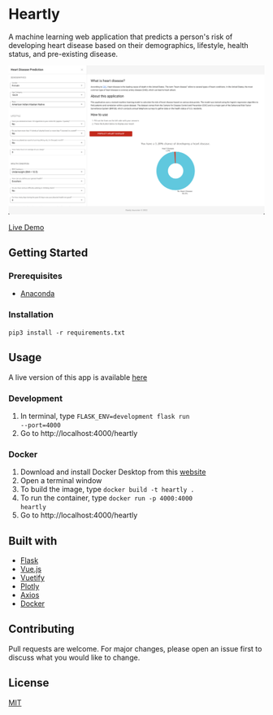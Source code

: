 # Heartly

A machine learning web application that predicts a person's risk of developing heart disease based on their demographics, lifestyle, health status, and pre-existing disease.

![screenshot](./screenshot.png)

[Live Demo](https://heartly.randya.dev)

## Getting Started

### Prerequisites

-   [Anaconda](https://www.anaconda.com/)

### Installation

```
pip3 install -r requirements.txt
```

## Usage

A live version of this app is available [here](https://heartly.randya.dev)

### Development

1. In terminal, type <code>FLASK_ENV=development flask run --port=4000</code>
2. Go to http://localhost:4000/heartly

### Docker

1. Download and install Docker Desktop from this [website](https://www.docker.com/get-started/)
2. Open a terminal window
3. To build the image, type <code>docker build -t heartly .</code>
4. To run the container, type <code>docker run -p 4000:4000 heartly</code>
5. Go to http://localhost:4000/heartly

## Built with

-   [Flask](https://flask.palletsprojects.com/)
-   [Vue.js](https://vuejs.org/)
-   [Vuetify](https://vuetifyjs.com/en/)
-   [Plotly](https://plotly.com/javascript/)
-   [Axios](https://axios-http.com/docs/intro)
-   [Docker](https://www.docker.com/)

## Contributing

Pull requests are welcome. For major changes, please open an issue first to discuss what you would like to change.

## License

[MIT](https://choosealicense.com/licenses/mit/)
